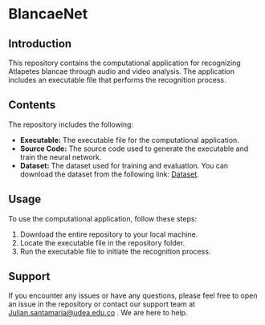 # BlancaeNet

## Introduction

This repository contains the computational application for recognizing Atlapetes blancae through audio and video analysis. The application includes an executable file that performs the recognition process.

## Contents

The repository includes the following:

- **Executable:** The executable file for the computational application.
- **Source Code:** The source code used to generate the executable and train the neural network.
- **Dataset:** The dataset used for training and evaluation. You can download the dataset from the following link: [Dataset](https://udeaeduco-my.sharepoint.com/:f:/g/personal/julian_santamaria_udea_edu_co/EqbqHZx4AtZErNrTq3c5_lABJdEcIZIaHEKnhEPSQnt34Q).

## Usage

To use the computational application, follow these steps:

1. Download the entire repository to your local machine.
2. Locate the executable file in the repository folder.
3. Run the executable file to initiate the recognition process.

## Support

If you encounter any issues or have any questions, please feel free to open an issue in the repository or contact our support team at Julian.santamaria@udea.edu.co . We are here to help.


 
